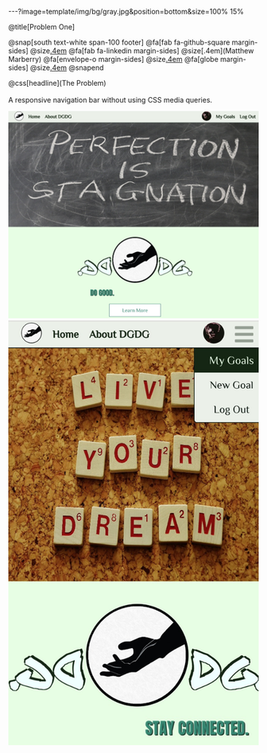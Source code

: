 ---?image=template/img/bg/gray.jpg&position=bottom&size=100% 15%

@title[Problem One]

@snap[south text-white span-100 footer]
@fa[fab fa-github-square margin-sides]
@size[.4em](marberrym)
@fa[fab fa-linkedin margin-sides]
@size[.4em](Matthew Marberry)
@fa[envelope-o margin-sides]
@size[.4em](marberrym@gmail.com)
@fa[globe margin-sides]
@size[.4em](matthew-marberry.com)
@snapend


@css[headline](The Problem) 
<br><br>
A responsive navigation bar without using CSS media queries.
<div class="images">
    <img class="navImg" src="./template/img/nav1.jpg">
    <img class="navImg" src="./template/img/nav2.jpg">
</div>



